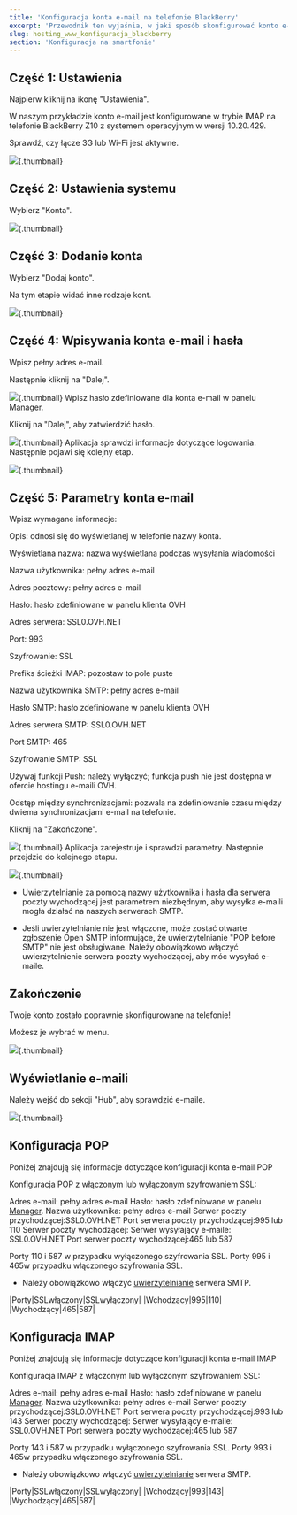 ```yaml
---
title: 'Konfiguracja konta e-mail na telefonie BlackBerry'
excerpt: 'Przewodnik ten wyjaśnia, w jaki sposób skonfigurować konto e-mail w BlackBerry.'
slug: hosting_www_konfiguracja_blackberry
section: 'Konfiguracja na smartfonie'
---
```


## Część 1: Ustawienia
Najpierw kliknij na ikonę "Ustawienia".

W naszym przykładzie konto e-mail jest konfigurowane w trybie IMAP na telefonie BlackBerry Z10 z systemem operacyjnym w wersji 10.20.429.

Sprawdź, czy łącze 3G lub Wi-Fi jest aktywne.

![](images/img_1747.jpg){.thumbnail}


## Część 2: Ustawienia systemu
Wybierz "Konta".

![](images/img_1748.jpg){.thumbnail}


## Część 3: Dodanie konta
Wybierz "Dodaj konto".

Na tym etapie widać inne rodzaje kont.

![](images/img_1749.jpg){.thumbnail}


## Część 4: Wpisywania konta e-mail i hasła
Wpisz pełny adres e-mail.

Następnie kliknij na "Dalej".

![](images/img_1750.jpg){.thumbnail}
Wpisz hasło zdefiniowane dla konta e-mail w panelu [Manager](https://www.ovh.com/auth/?action=gotomanager).

Kliknij na "Dalej", aby zatwierdzić hasło.

![](images/img_1751.jpg){.thumbnail}
Aplikacja sprawdzi informacje dotyczące logowania. Następnie pojawi się kolejny etap.

![](images/img_1752.jpg){.thumbnail}


## Część 5: Parametry konta e-mail
Wpisz wymagane informacje:

Opis: odnosi się do wyświetlanej w telefonie nazwy konta.

Wyświetlana nazwa: nazwa wyświetlana podczas wysyłania wiadomości

Nazwa użytkownika: pełny adres e-mail

Adres pocztowy: pełny adres e-mail

Hasło: hasło zdefiniowane w panelu klienta OVH

Adres serwera: SSL0.OVH.NET

Port: 993

Szyfrowanie: SSL

Prefiks ścieżki IMAP: pozostaw to pole puste

Nazwa użytkownika SMTP: pełny adres e-mail

Hasło SMTP: hasło zdefiniowane w panelu klienta OVH

Adres serwera SMTP: SSL0.OVH.NET

Port SMTP: 465

Szyfrowanie SMTP: SSL

Używaj funkcji Push: należy wyłączyć; funkcja push nie jest dostępna w ofercie hostingu e-maili OVH.

Odstęp między synchronizacjami: pozwala na zdefiniowanie czasu między dwiema synchronizacjami e-mail na telefonie.

Kliknij na "Zakończone".

![](images/img_1753.jpg){.thumbnail}
Aplikacja zarejestruje i sprawdzi parametry. Następnie przejdzie do kolejnego etapu.

![](images/img_1754.jpg){.thumbnail}

- Uwierzytelnianie za pomocą nazwy użytkownika i hasła dla serwera poczty wychodzącej jest parametrem niezbędnym, aby wysyłka e-maili mogła działać na naszych serwerach SMTP. 

- Jeśli uwierzytelnianie nie jest włączone, może zostać otwarte zgłoszenie Open SMTP informujące, że uwierzytelnianie "POP before SMTP" nie jest obsługiwane. Należy obowiązkowo włączyć uwierzytelnienie serwera poczty wychodzącej, aby móc wysyłać e-maile.




## Zakończenie
Twoje konto zostało poprawnie skonfigurowane na telefonie!

Możesz je wybrać w menu.

![](images/img_1755.jpg){.thumbnail}

## Wyświetlanie e-maili
Należy wejść do sekcji "Hub", aby sprawdzić e-maile.

![](images/img_1756.jpg){.thumbnail}


## Konfiguracja POP
Poniżej znajdują się informacje dotyczące konfiguracji konta e-mail POP

Konfiguracja POP z włączonym lub wyłączonym szyfrowaniem SSL:

Adres e-mail: pełny adres e-mail
Hasło: hasło zdefiniowane w panelu [ Manager](https://www.ovh.com/auth/?action=gotomanager).
Nazwa użytkownika: pełny adres e-mail
Serwer poczty przychodzącej:SSL0.OVH.NET
Port serwera poczty przychodzącej:995 lub 110
Serwer poczty wychodzącej: Serwer wysyłający e-maile: SSL0.OVH.NET
Port serwer poczty wychodzącej:465 lub 587

Porty 110 i 587 w przypadku wyłączonego szyfrowania SSL.
Porty 995 i 465w przypadku włączonego szyfrowania SSL.


- Należy obowiązkowo włączyć [uwierzytelnianie](#configuration_du_compte_e-mail_mutualise_sous_blackberry_partie_5_parametres_du_compte_e-mail) serwera SMTP.


|Porty|SSLwłączony|SSLwyłączony|
|Wchodzący|995|110|
|Wychodzący|465|587|




## Konfiguracja IMAP
Poniżej znajdują się informacje dotyczące konfiguracji konta e-mail IMAP

Konfiguracja IMAP z włączonym lub wyłączonym szyfrowaniem SSL:

Adres e-mail: pełny adres e-mail
Hasło: hasło zdefiniowane w panelu [ Manager](https://www.ovh.com/auth/?action=gotomanager).
Nazwa użytkownika: pełny adres e-mail
Serwer poczty przychodzącej:SSL0.OVH.NET
Port serwera poczty przychodzącej:993 lub 143
Serwer poczty wychodzącej: Serwer wysyłający e-maile: SSL0.OVH.NET
Port serwera poczty wychodzącej:465 lub 587

Porty 143 i 587 w przypadku wyłączonego szyfrowania SSL.
Porty 993 i 465w przypadku włączonego szyfrowania SSL.


- Należy obowiązkowo włączyć [uwierzytelnianie](#configuration_du_compte_e-mail_mutualise_sous_blackberry_partie_5_parametres_du_compte_e-mail) serwera SMTP.


|Porty|SSLwłączony|SSLwyłączony|
|Wchodzący|993|143|
|Wychodzący|465|587|




